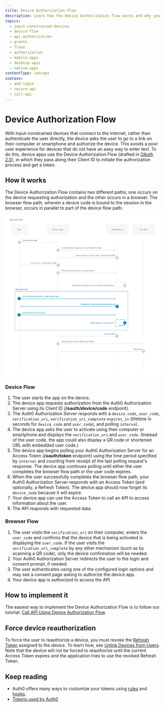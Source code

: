 ```yaml
---
title: Device Authorization Flow
description: Learn how the Device Authorization flow works and why you should use it for input-constrained devices, such as smart TVs and media consoles. For use with native apps.
topics:
  - input-constrained-devices
  - device-flow
  - api-authorization
  - grants
  - flows
  - authorization
  - mobile-apps
  - desktop-apps
  - native-apps
contentType: concept
useCase:
  - add-login
  - secure-api
  - call-api
---
```

# Device Authorization Flow

With input-constrained devices that connect to the internet, rather than authenticate the user directly, the device asks the user to go to a link on their computer or smartphone and authorize the device. This avoids a poor user experience for devices that do not have an easy way to enter text. To do this, device apps use the Device Authorization Flow (drafted in [OAuth 2.0](https://tools.ietf.org/html/draft-ietf-oauth-device-flow-15)), in which they pass along their Client ID to initiate the authorization process and get a token.

## How it works

The Device Authorization Flow contains two different paths; one occurs on the device requesting authorization and the other occurs in a browser. The browser flow path, wherein a device code is bound to the session in the browser, occurs in parallel to part of the device flow path.

![Device Authorization Sequence](/media/articles/flows/concepts/auth-sequence-device-auth.png)

### Device Flow

1. The user starts the app on the device.
2. The device app requests authorization from the Auth0 Authorization Server using its Client ID (**/oauth/device/code** endpoint).
3. The Auth0 Authorization Server responds with a `device_code`, `user_code`, `verification_uri`, `verification_uri_complete` `expires_in` (lifetime in seconds for `device_code` and `user_code`), and polling `interval`.
4.  The device app asks the user to activate using their computer or smartphone and displays the `verification_uri` and `user_code`. (Instead of the user code, the app could also display a QR code or shortened URL with embedded user code.)
5. The device app begins polling your Auth0 Authorization Server for an Access Token (**/oauth/token** endpoint) using the time period specified by `interval` and counting from receipt of the last polling request's response. The device app continues polling until either the user completes the browser flow path or the user code expires.
6. When the user successfully completes the browser flow path, your Auth0 Authorization Server responds with an Access Token (and optionally, a Refresh Token). The device app should now forget its `device_code` because it will expire.
7. Your device app can use the Access Token to call an API to access information about the user.
8. The API responds with requested data.

### Browser Flow

1. The user visits the `verification_uri` on their computer, enters the `user_code` and confirms that the device that is being activated is displaying the `user_code`. If the user visits the `verification_uri_complete` by any other mechanism (such as by scanning a QR code), only the device confirmation will be needed.
2. Your Auth0 Authorization Server redirects the user to the login and consent prompt, if needed.
3. The user authenticates using one of the configured login options and may see a consent page asking to authorize the device app.
4. Your device app is authorized to access the API.

## How to implement it

The easiest way to implement the Device Authorization Flow is to follow our tutorial: [Call API Using Device Authorization Flow](/flows/guides/device-auth/call-api-device-auth).

## Force device reauthorization

To force the user to reauthorize a device, you must revoke the [Refresh Token](/tokens/refresh-token/current#revoke-a-refresh-token) assigned to the device. To learn how, see [Unlink Devices from Users](/dashboard/guides/users/unlink-user-devices). Note that the device will not be forced to reauthorize until the current Access Token expires and the application tries to use the revoked Refresh Token.

## Keep reading

- Auth0 offers many ways to customize your tokens using [rules](/rules) and [hooks](/hooks).
- [Tokens used by Auth0](/tokens)

